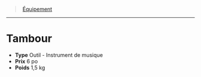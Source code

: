 ﻿---
!EquipmentItem
Type: Outil - Instrument de musique
Price: 6 po
Weight: 1,5 kg
Id: equipment_hd.md#tambour
ParentLink: equipment_hd.md#Équipement
Name: Tambour
ParentName: Équipement
NameLevel: 1
Attributes: {}
AttributesDictionary: >+
  {}

---
> [Équipement](hd_equipment.md)

---

# Tambour

- **Type** Outil - Instrument de musique
- **Prix** 6 po
- **Poids** 1,5 kg

